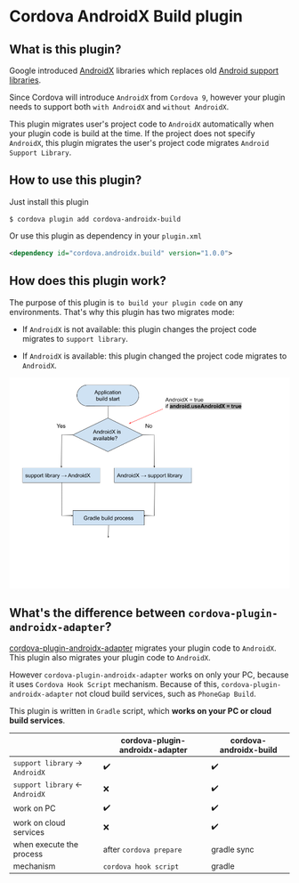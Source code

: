 # Cordova AndroidX Build plugin

## What is this plugin?

Google introduced [AndroidX](https://developer.android.com/jetpack/androidx/migrate) libraries which replaces old [Android support libraries](https://developer.android.com/topic/libraries/support-library/index).

Since Cordova will introduce `AndroidX` from `Cordova 9`, however your plugin needs to support both `with AndroidX` and `without AndroidX`.

This plugin migrates user's project code to `AndroidX` automatically when your plugin code is build at the time.
If the project does not specify `AndroidX`, this plugin migrates the user's project code migrates `Android Support Library`.

## How to use this plugin?

Just install this plugin

```
$ cordova plugin add cordova-androidx-build
```

Or use this plugin as dependency in your `plugin.xml`

```xml
<dependency id="cordova.androidx.build" version="1.0.0">
```

## How does this plugin work?

The purpose of this plugin is `to build your plugin code` on any environments.
That's why this plugin has two migrates mode:

- If `AndroidX` is not available:
  this plugin changes the project code migrates to `support library`.

- If `AndroidX` is available:
  this plugin changed the project code migrates to `AndroidX`.

![](./work-flow.png)


## What's the difference between `cordova-plugin-androidx-adapter`?

[cordova-plugin-androidx-adapter](https://github.com/dpa99c/cordova-plugin-androidx-adapter) migrates your plugin code to `AndroidX`.
This plugin also migrates your plugin code to `AndroidX`.

However `cordova-plugin-androidx-adapter` works on only your PC, because it uses `Cordova Hook Script` mechanism.
Because of this, `cordova-plugin-androidx-adapter` not cloud build services, such as `PhoneGap Build`.

This plugin is written in `Gradle` script, which **works on your PC or cloud build services**.


|                                  | cordova-plugin-androidx-adapter | cordova-androidx-build    |
|----------------------------------|---------------------------------|---------------------------|
| `support library` -> `AndroidX`  |  :heavy_check_mark:             | :heavy_check_mark:        |
| `support library` <- `AndroidX`  |  :x:                            | :heavy_check_mark:        |
| work on PC                       |  :heavy_check_mark:             | :heavy_check_mark:        |
| work on cloud services           |  :x:                            | :heavy_check_mark:        |
| when execute the process         |  after `cordova prepare`        | gradle sync               |
| mechanism                        |  `cordova hook script`          | gradle                    |
